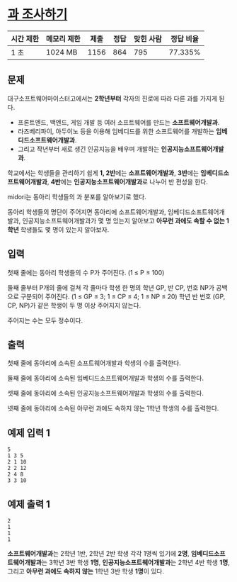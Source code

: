 # [과 조사하기](https://www.acmicpc.net/problem/28289)

| 시간 제한 | 메모리 제한 | 제출 | 정답 | 맞힌 사람 | 정답 비율 |
| --- | --- | --- | --- | --- | --- |
| 1 초 | 1024 MB | 1156 | 864 | 795 | 77.335% |

## 문제

대구소프트웨어마이스터고에서는 **2학년부터** 각자의 진로에 따라 다른 과를 가지게 된다.

- 프론트엔드, 백엔드, 게임 개발 등 여러 소프트웨어를 만드는 **소프트웨어개발과**.
- 라즈베리파이, 아두이노 등을 이용해 임베디드를 위한 소프트웨어를 개발하는 **임베디드소프트웨어개발과**.
- 그리고 작년부터 새로 생긴 인공지능을 배우며 개발하는 **인공지능소프트웨어개발과**.

학교에서는 학생들을 관리하기 쉽게 **1, 2반**에는 **소프트웨어개발과**, **3반**에는 **임베디드소프트웨어개발과**, **4반**에는 **인공지능소프트웨어개발과**로 나누어 반 편성을 한다.

midori는 동아리 학생들의 과 분포를 알아보기로 했다.

동아리 학생들의 명단이 주어지면 동아리에 소프트웨어개발과, 임베디드소프트웨어개발과, 인공지능소프트웨어개발과가 몇 명 있는지 알아보고 **아무런 과에도 속할 수 없는 1학년** 학생들도 몇 명이 있는지 알아보자.

## 입력

첫째 줄에는 동아리 학생들의 수 P가 주어진다. (1 ≤ P ≤ 100)

둘째 줄부터 P개의 줄에 걸쳐 각 줄마다 학생 한 명의 학년 GP, 반 CP, 번호 NP가 공백으로 구분되어 주어진다. (1 ≤ GP ≤ 3; 1 ≤ CP ≤ 4; 1 ≤ NP ≤ 20) 학년 반 번호 (GP, CP, NP)가 같은 학생이 두 명 이상 주어지지 않는다.

주어지는 수는 모두 정수이다.

## 출력

첫째 줄에 동아리에 소속된 소프트웨어개발과 학생의 수를 출력한다.

둘째 줄에 동아리에 소속된 임베디드소프트웨어개발과 학생의 수를 출력한다.

셋째 줄에 동아리에 소속된 인공지능소프트웨어개발과 학생의 수를 출력한다.

넷째 줄에 동아리에 소속된 아무런 과에도 속하지 않는 1학년 학생의 수를 출력한다.

## 예제 입력 1

```
5
1 3 5
2 1 10
2 2 12
2 4 8
3 3 10

```

## 예제 출력 1

```
2
1
1
1

```

**소프트웨어개발과**는 2학년 1반, 2학년 2반 학생 각각 1명씩 있기에 **2명**, **임베디드소프트웨어개발과**는 3학년 3반 학생 **1명**, **인공지능소프트웨어개발과**는 2학년 4반 학생 **1명**, 그리고 **아무런 과에도 속하지 않는** 1학년 3반 학생 **1명**이 있다.
